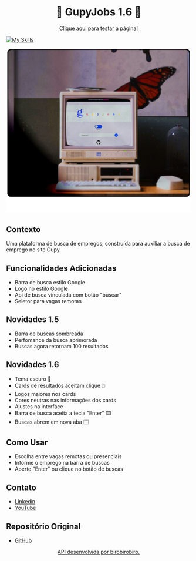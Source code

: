 
<h1 align="center">🌟 GupyJobs 1.6 🌟</h1>

<p align="center"><a href="https://tnlima.github.io/gupy-jobs-rmx">Clique aqui para testar a página!</a></p>

[![My Skills](https://skillicons.dev/icons?i=js,html,css)](https://skillicons.dev)

![CRT](https://github.com/TnLima/gupy-jobs-rmx/blob/main/images/crt.png?raw=true)

## Contexto

Uma plataforma de busca de empregos, construída para auxiliar a busca de emprego no site Gupy.

## Funcionalidades Adicionadas

- Barra de busca estilo Google
- Logo no estilo Google
- Api de busca vinculada com botão "buscar"
- Seletor para vagas remotas

## Novidades 1.5

- Barra de buscas sombreada
- Perfomance da busca aprimorada
- Buscas agora retornam 100 resultados
  
## Novidades 1.6

- Tema escuro 🌠
- Cards de resultados aceitam clique 🖱️
- Logos maiores nos cards
- Cores neutras nas informações dos cards
- Ajustes na interface
- Barra de busca aceita a tecla "Enter" ⌨️
- Buscas abrem em nova aba 🗔

## Como Usar

- Escolha entre vagas remotas ou presenciais
- Informe o emprego na barra de buscas
- Aperte "Enter" ou clique no botão de buscas

## Contato

- [Linkedin](https://www.linkedin.com/in/thiago-de-lima-980977134/)
- [YouTube](https://www.youtube.com/@thi-lima)

## Repositório Original

- [GitHub](https://github.com/birobirobiro/gupy-jobs)

<a align="center" href="https://www.birobirobiro.dev/">
<p>
API desenvolvida por birobirobiro.
</p>
</a>
